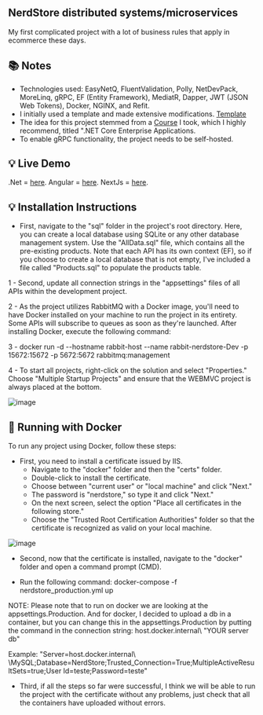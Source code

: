## NerdStore distributed systems/microservices

My first complicated project with a lot of business rules that apply in ecommerce these days.

## :books: Notes

- Technologies used: EasyNetQ, FluentValidation, Polly, NetDevPack, MoreLinq, gRPC, EF (Entity Framework), MediatR, Dapper, JWT (JSON Web Tokens), Docker, NGINX, and Refit.
- I initially used a template and made extensive modifications. <a href="https://themewagon.com/themes/free-html5-ecommerce-website-template/">Template</a>
- The idea for this project stemmed from a <a href="https://desenvolvedor.io/">Course</a> I took, which I highly recommend, titled ".NET Core Enterprise Applications.
- To enable gRPC functionality, the project needs to be self-hosted.

## :bulb: Live Demo

.Net = [here](<https://nerdstorecore.portfolioluan.shop/>).
Angular = [here](<https://nerdstoreangular.portfolioluan.shop/>).
NextJs = [here](<https://nerdstorenext.portfolioluan.shop/>).

## :bulb: Installation Instructions

- First, navigate to the "sql" folder in the project's root directory. Here, you can create a local database using SQLite or any other database management system. Use the "AllData.sql" file, which contains all the pre-existing products. Note that each API has its own context (EF), so if you choose to create a local database that is not empty, I've included a file called "Products.sql" to populate the products table.

1 - Second, update all connection strings in the "appsettings" files of all APIs within the development project.

2 - As the project utilizes RabbitMQ with a Docker image, you'll need to have Docker installed on your machine to run the project in its entirety. Some APIs will subscribe to queues as soon as they're launched. After installing Docker, execute the following command:

3 - docker run -d --hostname rabbit-host --name rabbit-nerdstore-Dev -p 15672:15672 -p 5672:5672 rabbitmq:management
  
4 - To start all projects, right-click on the solution and select "Properties." Choose "Multiple Startup Projects" and ensure that the WEBMVC project is always placed at the bottom.

![image](https://user-images.githubusercontent.com/100293387/210110996-b3406de6-d947-4543-94e6-18b074863de4.png)

## :whale: Running with Docker

To run any project using Docker, follow these steps:

- First, you need to install a certificate issued by IIS.
  - Navigate to the "docker" folder and then the "certs" folder.
  - Double-click to install the certificate.
  - Choose between "current user" or "local machine" and click "Next."
  - The password is "nerdstore," so type it and click "Next."
  - On the next screen, select the option "Place all certificates in the following store."
  - Choose the "Trusted Root Certification Authorities" folder so that the certificate is recognized as valid on your local machine.

![image](https://user-images.githubusercontent.com/100293387/210111346-eba75c55-4283-435f-802d-06b5ce058495.png)

- Second, now that the certificate is installed, navigate to the "docker" folder and open a command prompt (CMD).

 - Run the following command:
    docker-compose -f nerdstore_production.yml up 

  NOTE: Please note that to run on docker we are looking at the appsettings.Production. And for docker, I decided to upload a db in a container, but you can change   this in the appsettings.Production by putting the command in the connection string: host.docker.internal\ \"YOUR server db"

  Example: "Server=host.docker.internal\ \MySQL;Database=NerdStore;Trusted_Connection=True;MultipleActiveResultSets=true;User Id=teste;Password=teste"

- Third, if all the steps so far were successful, I think we will be able to run the project with the certificate without any problems, just check that all the containers have uploaded without errors.

